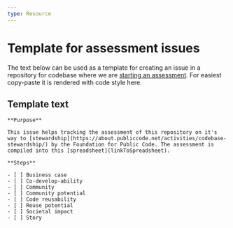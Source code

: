 ```yaml
---
type: Resource
---
```


# Template for assessment issues

The text below can be used as a template for creating an issue in a repository for codebase where we are [starting an assessment](open-assessment.md). For easiest copy-paste it is rendered with code style here.

## Template text

`**Purpose**`

`This issue helps tracking the assessment of this repository on it's way to [stewardship](https://about.publiccode.net/activities/codebase-stewardship/) by the Foundation for Public Code. The assessment is compiled into this [spreadsheet](linkToSpreadsheet).`

`**Steps**`

`- [ ] Business case`\
`- [ ] Co-develop-ability`\
`- [ ] Community`\
`- [ ] Community potential`\
`- [ ] Code reusability`\
`- [ ] Reuse potential`\
`- [ ] Societal impact`\
`- [ ] Story`
